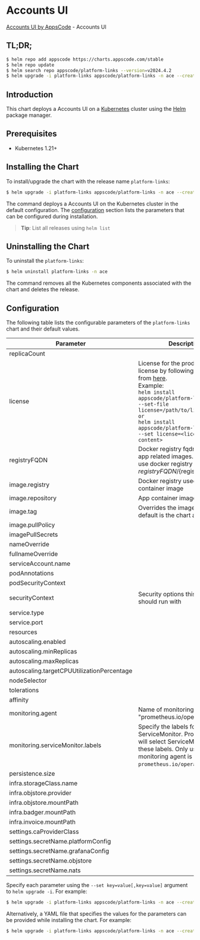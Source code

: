 # Accounts UI

[Accounts UI by AppsCode](https://github.com/bytebuilders) - Accounts UI

## TL;DR;

```bash
$ helm repo add appscode https://charts.appscode.com/stable
$ helm repo update
$ helm search repo appscode/platform-links --version=v2024.4.2
$ helm upgrade -i platform-links appscode/platform-links -n ace --create-namespace --version=v2024.4.2
```

## Introduction

This chart deploys a Accounts UI on a [Kubernetes](http://kubernetes.io) cluster using the [Helm](https://helm.sh) package manager.

## Prerequisites

- Kubernetes 1.21+

## Installing the Chart

To install/upgrade the chart with the release name `platform-links`:

```bash
$ helm upgrade -i platform-links appscode/platform-links -n ace --create-namespace --version=v2024.4.2
```

The command deploys a Accounts UI on the Kubernetes cluster in the default configuration. The [configuration](#configuration) section lists the parameters that can be configured during installation.

> **Tip**: List all releases using `helm list`

## Uninstalling the Chart

To uninstall the `platform-links`:

```bash
$ helm uninstall platform-links -n ace
```

The command removes all the Kubernetes components associated with the chart and deletes the release.

## Configuration

The following table lists the configurable parameters of the `platform-links` chart and their default values.

|                 Parameter                  |                                                                                                                                                           Description                                                                                                                                                            |                                                                                            Default                                                                                             |
|--------------------------------------------|----------------------------------------------------------------------------------------------------------------------------------------------------------------------------------------------------------------------------------------------------------------------------------------------------------------------------------|------------------------------------------------------------------------------------------------------------------------------------------------------------------------------------------------|
| replicaCount                               |                                                                                                                                                                                                                                                                                                                                  | <code>1</code>                                                                                                                                                                                 |
| license                                    | License for the product. Get a license by following the steps from [here](https://license-issuer.appscode.com/). <br> Example: <br> `helm install appscode/platform-links \` <br> `--set-file license=/path/to/license/file` <br> `or` <br> `helm install appscode/platform-links \` <br> `--set license=<license file content>` | <code>""</code>                                                                                                                                                                                |
| registryFQDN                               | Docker registry fqdn used to pull app related images. Set this to use docker registry hosted at ${registryFQDN}/${registry}/${image}                                                                                                                                                                                             | <code>ghcr.io</code>                                                                                                                                                                           |
| image.registry                             | Docker registry used to pull app container image                                                                                                                                                                                                                                                                                 | <code>appscode</code>                                                                                                                                                                          |
| image.repository                           | App container image                                                                                                                                                                                                                                                                                                              | <code>b3</code>                                                                                                                                                                                |
| image.tag                                  | Overrides the image tag whose default is the chart appVersion.                                                                                                                                                                                                                                                                   | <code>""</code>                                                                                                                                                                                |
| image.pullPolicy                           |                                                                                                                                                                                                                                                                                                                                  | <code>Always</code>                                                                                                                                                                            |
| imagePullSecrets                           |                                                                                                                                                                                                                                                                                                                                  | <code>[]</code>                                                                                                                                                                                |
| nameOverride                               |                                                                                                                                                                                                                                                                                                                                  | <code>""</code>                                                                                                                                                                                |
| fullnameOverride                           |                                                                                                                                                                                                                                                                                                                                  | <code>""</code>                                                                                                                                                                                |
| serviceAccount.name                        |                                                                                                                                                                                                                                                                                                                                  | <code>""</code>                                                                                                                                                                                |
| podAnnotations                             |                                                                                                                                                                                                                                                                                                                                  | <code>{}</code>                                                                                                                                                                                |
| podSecurityContext                         |                                                                                                                                                                                                                                                                                                                                  | <code>{}</code>                                                                                                                                                                                |
| securityContext                            | Security options this container should run with                                                                                                                                                                                                                                                                                  | <code>{"allowPrivilegeEscalation":false,"capabilities":{"drop":["ALL"]},"readOnlyRootFilesystem":true,"runAsNonRoot":true,"runAsUser":65534,"seccompProfile":{"type":"RuntimeDefault"}}</code> |
| service.type                               |                                                                                                                                                                                                                                                                                                                                  | <code>ClusterIP</code>                                                                                                                                                                         |
| service.port                               |                                                                                                                                                                                                                                                                                                                                  | <code>80</code>                                                                                                                                                                                |
| resources                                  |                                                                                                                                                                                                                                                                                                                                  | <code>{}</code>                                                                                                                                                                                |
| autoscaling.enabled                        |                                                                                                                                                                                                                                                                                                                                  | <code>false</code>                                                                                                                                                                             |
| autoscaling.minReplicas                    |                                                                                                                                                                                                                                                                                                                                  | <code>1</code>                                                                                                                                                                                 |
| autoscaling.maxReplicas                    |                                                                                                                                                                                                                                                                                                                                  | <code>100</code>                                                                                                                                                                               |
| autoscaling.targetCPUUtilizationPercentage |                                                                                                                                                                                                                                                                                                                                  | <code>80</code>                                                                                                                                                                                |
| nodeSelector                               |                                                                                                                                                                                                                                                                                                                                  | <code>{}</code>                                                                                                                                                                                |
| tolerations                                |                                                                                                                                                                                                                                                                                                                                  | <code>[]</code>                                                                                                                                                                                |
| affinity                                   |                                                                                                                                                                                                                                                                                                                                  | <code>{}</code>                                                                                                                                                                                |
| monitoring.agent                           | Name of monitoring agent (eg "prometheus.io/operator")                                                                                                                                                                                                                                                                           | <code>""</code>                                                                                                                                                                                |
| monitoring.serviceMonitor.labels           | Specify the labels for ServiceMonitor. Prometheus crd will select ServiceMonitor using these labels. Only usable when monitoring agent is `prometheus.io/operator`.                                                                                                                                                              | <code>{}</code>                                                                                                                                                                                |
| persistence.size                           |                                                                                                                                                                                                                                                                                                                                  | <code>10Gi</code>                                                                                                                                                                              |
| infra.storageClass.name                    |                                                                                                                                                                                                                                                                                                                                  | <code>"standard"</code>                                                                                                                                                                        |
| infra.objstore.provider                    |                                                                                                                                                                                                                                                                                                                                  | <code>""</code>                                                                                                                                                                                |
| infra.objstore.mountPath                   |                                                                                                                                                                                                                                                                                                                                  | <code>""</code>                                                                                                                                                                                |
| infra.badger.mountPath                     |                                                                                                                                                                                                                                                                                                                                  | <code>/badger</code>                                                                                                                                                                           |
| infra.invoice.mountPath                    |                                                                                                                                                                                                                                                                                                                                  | <code>/billing</code>                                                                                                                                                                          |
| settings.caProviderClass                   |                                                                                                                                                                                                                                                                                                                                  | <code>""</code>                                                                                                                                                                                |
| settings.secretName.platformConfig         |                                                                                                                                                                                                                                                                                                                                  | <code>""</code>                                                                                                                                                                                |
| settings.secretName.grafanaConfig          |                                                                                                                                                                                                                                                                                                                                  | <code>""</code>                                                                                                                                                                                |
| settings.secretName.objstore               |                                                                                                                                                                                                                                                                                                                                  | <code>""</code>                                                                                                                                                                                |
| settings.secretName.nats                   |                                                                                                                                                                                                                                                                                                                                  | <code>""</code>                                                                                                                                                                                |


Specify each parameter using the `--set key=value[,key=value]` argument to `helm upgrade -i`. For example:

```bash
$ helm upgrade -i platform-links appscode/platform-links -n ace --create-namespace --version=v2024.4.2 --set replicaCount=1
```

Alternatively, a YAML file that specifies the values for the parameters can be provided while
installing the chart. For example:

```bash
$ helm upgrade -i platform-links appscode/platform-links -n ace --create-namespace --version=v2024.4.2 --values values.yaml
```
